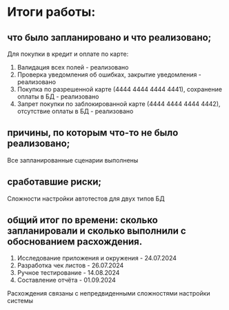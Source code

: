 # Итоги работы:
## что было запланировано и что реализовано;
Для покупки в кредит и оплате по карте:
1. Валидация всех полей - реализовано
2. Проверка уведомления об ошибках, закрытие уведомления - реализовано
3. Покупка по разрешенной карте (4444 4444 4444 4441), сохранение оплаты в БД - реализовано
4. Запрет покупки по заблокированной карте (4444 4444 4444 4442), отсутствие оплаты в БД - реализовано
## причины, по которым что-то не было реализовано;
Все запланированные сценарии выполнены
## сработавшие риски;
Сложности настройки автотестов для двух типов БД
## общий итог по времени: сколько запланировали и сколько выполнили с обоснованием расхождения.
1. Исследование приложения и окружения - 24.07.2024
2. Разработка чек листов - 26.07.2024
3. Ручное тестирование - 14.08.2024
4. Составление отчёта - 01.09.2024

Расхождения связаны с непредвиденными сложностями настройки системы
